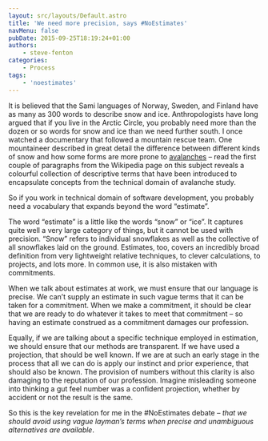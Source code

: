 ```yaml
---
layout: src/layouts/Default.astro
title: 'We need more precision, says #NoEstimates'
navMenu: false
pubDate: 2015-09-25T18:19:24+01:00
authors:
    - steve-fenton
categories:
    - Process
tags:
    - 'noestimates'
---
```


It is believed that the Sami languages of Norway, Sweden, and Finland have as many as 300 words to describe snow and ice. Anthropologists have long argued that if you live in the Arctic Circle, you probably need more than the dozen or so words for snow and ice than we need further south. I once watched a documentary that followed a mountain rescue team. One mountaineer described in great detail the difference between different kinds of snow and how some forms are more prone to [avalanches](https://en.wikipedia.org/wiki/Avalanche) – read the first couple of paragraphs from the Wikipedia page on this subject reveals a colourful collection of descriptive terms that have been introduced to encapsulate concepts from the technical domain of avalanche study.

So if you work in technical domain of software development, you probably need a vocabulary that expands beyond the word “estimate”.

The word “estimate” is a little like the words “snow” or “ice”. It captures quite well a very large category of things, but it cannot be used with precision. “Snow” refers to individual snowflakes as well as the collective of all snowflakes laid on the ground. Estimates, too, covers an incredibly broad definition from very lightweight relative techniques, to clever calculations, to projects, and lots more. In common use, it is also mistaken with commitments.

When we talk about estimates at work, we must ensure that our language is precise. We can’t supply an estimate in such vague terms that it can be taken for a commitment. When we make a commitment, it should be clear that we are ready to do whatever it takes to meet that commitment – so having an estimate construed as a commitment damages our profession.

Equally, if we are talking about a specific technique employed in estimation, we should ensure that our methods are transparent. If we have used a projection, that should be well known. If we are at such an early stage in the process that all we can do is apply our instinct and prior experience, that should also be known. The provision of numbers without this clarity is also damaging to the reputation of our profession. Imagine misleading someone into thinking a gut feel number was a confident projection, whether by accident or not the result is the same.

So this is the key revelation for me in the #NoEstimates debate – *that we should avoid using vague layman’s terms when precise and unambiguous alternatives are available*.